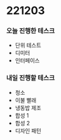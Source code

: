 # 221203

### 오늘 진행한 테스크

- 단위 테스트
- 디미터
- 인터페이스

### 내일 진행할 테스크

- 청소
- 이불 빨래
- 냉동밥 제조
- 합성 1
- 합성 2
- 디자인 패턴